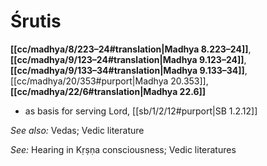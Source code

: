 # Śrutis

**[[cc/madhya/8/223–24#translation|Madhya 8.223–24]]**, **[[cc/madhya/9/123–24#translation|Madhya 9.123–24]]**, **[[cc/madhya/9/133–34#translation|Madhya 9.133–34]]**, [[cc/madhya/20/353#purport|Madhya 20.353]], **[[cc/madhya/22/6#translation|Madhya 22.6]]**

* as basis for serving Lord, [[sb/1/2/12#purport|SB 1.2.12]]

*See also:* Vedas; Vedic literature

*See:* Hearing in Kṛṣṇa consciousness; Vedic literatures
